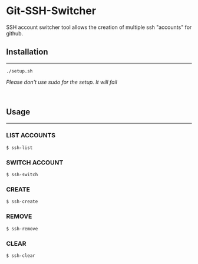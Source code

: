 # Git-SSH-Switcher
SSH account switcher tool allows the creation of multiple ssh "accounts" for github. 

## Installation
---
```shell
./setup.sh
```
*Please don't use sudo for the setup. It will fail*


<br>

## Usage
---
### LIST ACCOUNTS
```shell
$ ssh-list
```

### SWITCH ACCOUNT
```shell
$ ssh-switch
```

### CREATE
```shell
$ ssh-create
```

### REMOVE
```shell
$ ssh-remove
```

### CLEAR
```shell
$ ssh-clear
```